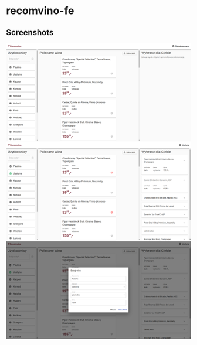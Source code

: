 # recomvino-fe

## Screenshots

![main](./screenshots/main.png)
![recommended](./screenshots/recommended.png)
![add_wine](./screenshots/add_wine.png)
